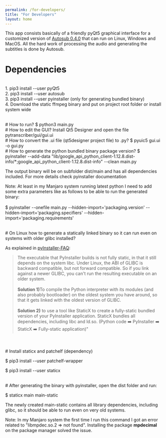 ```yaml
---
permalink: /for-developers/
title: "For Developers"
layout: home
---
```


This app consists basically of a friendly pyQt5 graphical interface for a customized version of <a href="https://github.com/agermanidis/autosub">Autosub 0.4.0</a> that can run on Linux, Windows and MacOS. All the hard work of processing the audio and generating the subtitles is done by Autosub.

# Dependencies
<br>1. pip3 install --user pyQt5
<br>2. pip3 install --user autosub
<br>3. pip3 install --user pyinstaller (only for generating bundled binary)
<br>4. Download the static ffmpeg binary and put on project root folder or install system wide

<br>
# How to run?
$ python3 main.py

<br>
# How to edit the GUI?
Install Qt5 Designer and open the file pytranscriber/gui/gui.ui

<br>
# How to convert the .ui file (qt5designer project file) to .py?
$ pyuic5 gui.ui -o gui.py

<br>
# How to generate the python bundled binary package version?
$ pyinstaller --add-data "lib/google_api_python_client-1.12.8.dist-info/*;google_api_python_client-1.12.8.dist-info" --clean main.py

The output binary will be on subfolder dist/main and has all dependencies included. For more details check pyinstaller documentation

Note: At least in my Manjaro system running latest python I need to add some extra parameters like as follows to be able to run the generated binary:
<br><br>
$ pyinstaller --onefile main.py --hidden-import='packaging.version' --hidden-import='packaging.specifiers' --hidden-import='packaging.requirements'

<br>
# On Linux how to generate a statically linked binary so it can run even on systems with older glibc installed?

As explained in <a href="https://github.com/pyinstaller/pyinstaller/wiki/FAQ">pyInstaller-FAQ</a>:

> The executable that PyInstaller builds is not fully static, in that it still depends on the system libc. Under Linux, the ABI of GLIBC is backward compatible, but not forward compatible. So if you link against a newer GLIBC, you can't run the resulting executable on an older system.
<br><br>
> <b>Solution 1)</b>To compile the Python interpreter with its modules (and also probably bootloader) on the oldest system you have around, so that it gets linked with the oldest version of GLIBC.
<br><br>
> <b>Solution 2)</b> to use a tool like StaticX to create a fully-static bundled version of your PyInstaller application. StaticX bundles all dependencies, including libc and ld.so. (Python code :arrow_right: PyInstaller :arrow_right: StaticX :arrow_right: Fully-static application)"
<br>

<br>
# Install staticx and patchelf (dependency)</b>

$ pip3 install --user patchelf-wrapper

$ pip3 install --user staticx

<br>
# After generating the binary with pyinstaller, open the dist folder and run:

$ staticx main main-static

The newly created main-static contains all library dependencies, including glibc, so it should be able to run even on very old systems.

Note: In my Manjaro system the first time I run this command I got an error related to "libmpdec.so.2 => not found". Installing the package <b>mpdecimal</b> on the package manager solved the issue.
